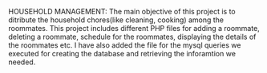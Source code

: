 HOUSEHOLD MANAGEMENT:
The main objective of this project is to ditribute the household chores(like cleaning, cooking) among the roommates. This project includes different PHP files for adding a roommate, deleting a roommate, schedule for the roommates, displaying the details of the roommates etc. I have also added the file for the mysql queries we executed for creating the database and retrieving the inforamtion we needed.
